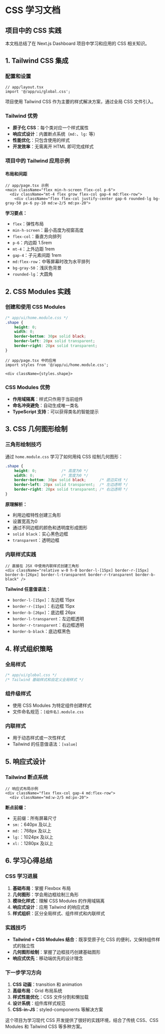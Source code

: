 # CSS 学习文档

## 项目中的 CSS 实践

本文档总结了在 Next.js Dashboard 项目中学习和应用的 CSS 相关知识。

## 1. Tailwind CSS 集成

### 配置和设置
```tsx
// app/layout.tsx
import '@/app/ui/global.css';
```

项目使用 Tailwind CSS 作为主要的样式解决方案，通过全局 CSS 文件引入。

### Tailwind 优势
- **原子化 CSS**：每个类对应一个样式属性
- **响应式设计**：内置断点系统（`md:`、`lg:` 等）
- **性能优化**：只包含使用的样式
- **开发效率**：无需离开 HTML 即可完成样式

### 项目中的 Tailwind 应用示例

#### 布局和间距
```tsx
// app/page.tsx 示例
<main className="flex min-h-screen flex-col p-6">
  <div className="mt-4 flex grow flex-col gap-4 md:flex-row">
    <div className="flex flex-col justify-center gap-6 rounded-lg bg-gray-50 px-6 py-10 md:w-2/5 md:px-20">
```

**学习要点：**
- `flex`：弹性布局
- `min-h-screen`：最小高度为视窗高度
- `flex-col`：垂直方向排列
- `p-6`：内边距 1.5rem
- `mt-4`：上外边距 1rem
- `gap-4`：子元素间距 1rem
- `md:flex-row`：中等屏幕时改为水平排列
- `bg-gray-50`：浅灰色背景
- `rounded-lg`：大圆角

## 2. CSS Modules 实践

### 创建和使用 CSS Modules
```css
/* app/ui/home.module.css */
.shape {
    height: 0;
    width: 0;
    border-bottom: 30px solid black;
    border-left: 20px solid transparent;
    border-right: 20px solid transparent;
}
```

```tsx
// app/page.tsx 中的应用
import styles from '@/app/ui/home.module.css';

<div className={styles.shape}>
```

### CSS Modules 优势
- **作用域隔离**：样式只作用于当前组件
- **命名冲突避免**：自动生成唯一类名
- **TypeScript 支持**：可以获得类名的智能提示

## 3. CSS 几何图形绘制

### 三角形绘制技巧
通过 `home.module.css` 学习了如何用纯 CSS 绘制几何图形：

```css
.shape {
    height: 0;           /* 高度为0 */
    width: 0;            /* 宽度为0 */
    border-bottom: 30px solid black;      /* 底边实线 */
    border-left: 20px solid transparent;  /* 左边透明 */
    border-right: 20px solid transparent; /* 右边透明 */
}
```

**原理解析：**
- 利用边框特性创建三角形
- 设置宽高为0
- 通过不同边框的颜色和透明度形成图形
- `solid black`：实心黑色边框
- `transparent`：透明边框

### 内联样式实践
```tsx
// 直接在 JSX 中使用内联样式创建三角形
<div className="relative w-0 h-0 border-l-[15px] border-r-[15px] border-b-[26px] border-l-transparent border-r-transparent border-b-black" />
```

**Tailwind 任意值语法：**
- `border-l-[15px]`：左边框 15px
- `border-r-[15px]`：右边框 15px
- `border-b-[26px]`：底边框 26px
- `border-l-transparent`：左边框透明
- `border-r-transparent`：右边框透明
- `border-b-black`：底边框黑色

## 4. 样式组织策略

### 全局样式
```css
/* app/ui/global.css */
/* Tailwind 基础样式和自定义全局样式 */
```

### 组件级样式
- 使用 CSS Modules 为特定组件创建样式
- 文件命名规范：`[组件名].module.css`

### 内联样式
- 用于动态样式或一次性样式
- Tailwind 的任意值语法：`[value]`

## 5. 响应式设计

### Tailwind 断点系统
```tsx
// 响应式布局示例
<div className="flex flex-col gap-4 md:flex-row">
  <div className="md:w-2/5 md:px-20">
```

**断点前缀：**
- 无前缀：所有屏幕尺寸
- `sm:`：640px 及以上
- `md:`：768px 及以上
- `lg:`：1024px 及以上
- `xl:`：1280px 及以上

## 6. 学习心得总结

### CSS 学习进展
1. **基础布局**：掌握 Flexbox 布局
2. **几何图形**：学会用边框绘制三角形
3. **模块化样式**：理解 CSS Modules 的作用域隔离
4. **响应式设计**：应用 Tailwind 的响应式类
5. **样式组织**：区分全局样式、组件样式和内联样式

### 实践技巧
- **Tailwind + CSS Modules 结合**：既享受原子化 CSS 的便利，又保持组件样式的独立性
- **几何图形绘制**：掌握了边框技巧创建基础图形
- **响应式优先**：移动端优先的设计理念

### 下一步学习方向
1. **CSS 动画**：transition 和 animation
2. **高级布局**：Grid 布局系统
3. **样式性能优化**：CSS 文件分割和懒加载
4. **设计系统**：组件库样式规范
5. **CSS-in-JS**：styled-components 等解决方案

这个项目为学习现代 CSS 开发提供了很好的实践环境，结合了传统 CSS、CSS Modules 和 Tailwind CSS 等多种方案。